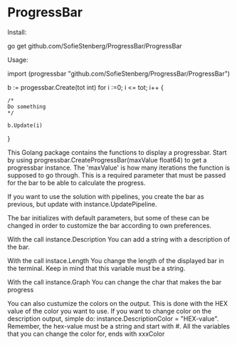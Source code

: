 # ProgressBar

Install:

go get github.com/SofieStenberg/ProgressBar/ProgressBar

Usage:

import (progressbar "github.com/SofieStenberg/ProgressBar/ProgressBar")

b := progessbar.Create(tot int)
for i :=0; i <= tot; i++ {

    /*
	Do something
    */
	
    b.Update(i) 
}


This Golang package contains the functions to display a progressbar.
Start by using progressbar.CreateProgressBar(maxValue float64) to get a progressbar instance.
The 'maxValue' is how many iterations the function is supposed to go through.
This is a required parameter that must be passed for the bar to be able to calculate the progress.

If you want to use the solution with pipelines, you create the bar as previous, but update with instance.UpdatePipeline.

The bar initializes with default parameters, but some of these can be changed in order to
customize the bar according to own preferences.

With the call		instance.Description	 You can add a string with a description of the bar.

With the call		instace.Length			 You change the length of the displayed bar in the terminal.
            												 Keep in mind that this variable must be a string.

With the call		instance.Graph			 You can change the char that makes the bar progress

You can also custumize the colors on the output. This is done with the HEX value of the color you want to use.
If you want to change color on the description output, simple do: instance.DescriptionColor = "HEX-value".
Remember, the hex-value must be a string and start with #. All the variables that you can change the color for, ends with xxxColor
